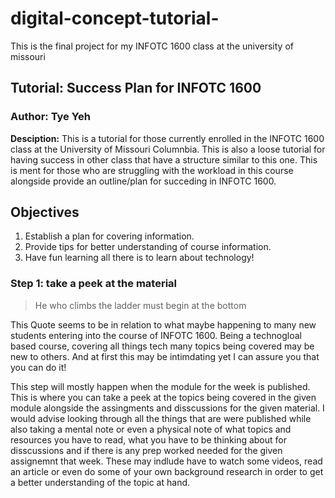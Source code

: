 # digital-concept-tutorial-
This is the final project for my INFOTC 1600 class at the university of missouri 
## **Tutorial:** Success Plan for INFOTC 1600 
### **Author:** Tye Yeh 

**Desciption:** This is a tutorial for those currently enrolled in the INFOTC 1600 class at the University of Missouri Columnbia. This is also a loose tutorial for having success in other class that have a structure similar to this one. This is ment for those who are struggling with the workload in this course alongside provide an outline/plan for succeding in INFOTC 1600. 

## Objectives
1. Establish a plan for covering information.
2. Provide tips for better understanding of course information.
3. Have fun learning all there is to learn about technology!

### Step 1: take a peek at the material 
> He who climbs the ladder must begin at the bottom

This Quote seems to be in relation to what maybe happening to many new students entering into the course of INFOTC 1600. Being a technogloal based course, covering all things tech many topics being covered may be new to others. And at first this may be intimdating yet I can assure you that you can do it! 

This step will mostly happen when the module for the week is published. This is where you can take a peek at the topics being covered in the given module alongside the assingments and disscussions for the given material. I would advise looking through all the things that are were published while also taking a mental note or even a physical note of what topics and resources you have to read, what you have to be thinking about for disscussions and if there is any prep worked needed for the given assignemnt that week. These may indlude have to watch some videos, read an article or even do some of your own background research in order to get a better understanding of the topic at hand. 
